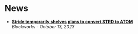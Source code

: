 # News

- [**Stride temporarily shelves plans to convert STRD to ATOM**](https://blockworks.co/news/stride-atom-token-conversion)
  <br/>_Blockworks - October 13, 2023_
